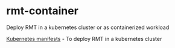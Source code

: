 # rmt-container
Deploy RMT in a kubernetes cluster or as containerized workload

[Kubernetes manifests](k8s-manifests) - To deploy RMT in a kubernetes cluster
